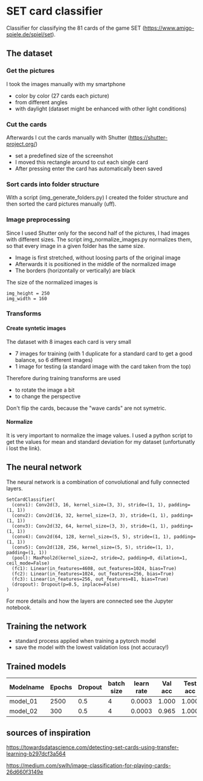 # SET card classifier
Classifier for classifying the 81 cards of the game SET (https://www.amigo-spiele.de/spiel/set). 

## The dataset

### Get the pictures
I took the images manually with my smartphone
- color by color (27 cards each picture)
- from different angles
- with daylight (dataset might be enhanced with other light conditions)

### Cut the cards
Afterwards I cut the cards manually with Shutter (https://shutter-project.org/)
- set a predefined size of the screenshot
- I moved this rectangle around to cut each single card
- After pressing enter the card has automatically been saved

### Sort cards into folder structure
With a script (img_generate_folders.py) I created the folder structure and then sorted the card pictures manually (uff).

### Image preprocessing
Since I used Shutter only for the second half of the pictures, I had images with different sizes. The script img_normalize_images.py normalizes them, so that every image in a given folder has the same size. 
- Image is first stretched, without loosing parts of the original image
- Afterwards it is positioned in the middle of the normalized image
- The borders (horizontally or vertically) are black

The size of the normalized images is 
```
img_height = 250
img_width = 160
```

### Transforms
#### Create syntetic images
The dataset with 8 images each card is very small
- 7 images for training (with 1 duplicate for a standard card to get a good balance, so 6 different images)
- 1 image for testing (a standard image with the card taken from the top)

Therefore during training transforms are used
- to rotate the image a bit
- to change the perspective

Don't flip the cards, because the "wave cards" are not symetric.

#### Normalize
It is very important to normalize the image values. I used a python script to get the values for mean and standard deviation for my dataset (unfortunatly i lost the link).

## The neural network

The neural network is a combination of convolutional and fully connected layers. 
```
SetCardClassifier(
  (conv1): Conv2d(3, 16, kernel_size=(3, 3), stride=(1, 1), padding=(1, 1))
  (conv2): Conv2d(16, 32, kernel_size=(3, 3), stride=(1, 1), padding=(1, 1))
  (conv3): Conv2d(32, 64, kernel_size=(3, 3), stride=(1, 1), padding=(1, 1))
  (conv4): Conv2d(64, 128, kernel_size=(5, 5), stride=(1, 1), padding=(1, 1))
  (conv5): Conv2d(128, 256, kernel_size=(5, 5), stride=(1, 1), padding=(1, 1))
  (pool): MaxPool2d(kernel_size=2, stride=2, padding=0, dilation=1, ceil_mode=False)
  (fc1): Linear(in_features=4608, out_features=1024, bias=True)
  (fc2): Linear(in_features=1024, out_features=256, bias=True)
  (fc3): Linear(in_features=256, out_features=81, bias=True)
  (dropout): Dropout(p=0.5, inplace=False)
)
```
For more details and how the layers are connected see the Jupyter notebook.

## Training the network

- standard process applied when training a pytorch model
- save the model with the lowest validation loss (not accuracy!)

## Trained models

| Modelname | Epochs | Dropout | batch size | learn rate | Val acc | Test acc | 
| --------- | ------ | ------- | ---------- | ---------- | ------- | -------- |
| model_01  | 2500   | 0.5     | 4          | 0.0003     | 1.000   | 1.000    |
| model_02  | 300    | 0.5     | 4          | 0.0003     | 0.965   | 1.000    |


## sources of inspiration

https://towardsdatascience.com/detecting-set-cards-using-transfer-learning-b297dcf3a564

https://medium.com/swlh/image-classification-for-playing-cards-26d660f3149e


